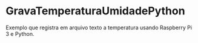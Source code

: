 # GravaTemperaturaUmidadePython
Exemplo que registra em arquivo texto a temperatura usando Raspberry Pi 3 e Python.
